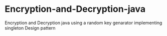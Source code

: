 # Encryption-and-Decryption-java
Encryption and Decryption java using a random key genarator implementing singleton Design pattern
